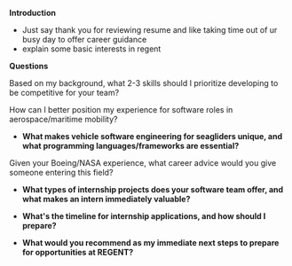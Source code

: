 
**Introduction**
- Just say thank you for reviewing resume and like taking time out of ur busy day to offer career guidance
- explain some basic interests in regent

**Questions**

Based on my background, what 2-3 skills should I prioritize developing to be competitive for your team?

How can I better position my experience for software roles in aerospace/maritime mobility?

- **What makes vehicle software engineering for seagliders unique, and what programming languages/frameworks are essential?**
    
Given your Boeing/NASA experience, what career advice would you give someone entering this field?

- **What types of internship projects does your software team offer, and what makes an intern immediately valuable?**

- **What's the timeline for internship applications, and how should I prepare?**

- **What would you recommend as my immediate next steps to prepare for opportunities at REGENT?**
    